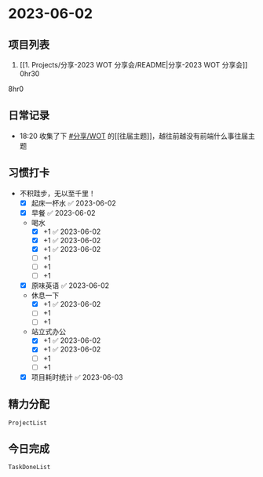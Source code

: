 # 2023-06-02

## 项目列表
1. [[1. Projects/分享-2023 WOT 分享会/README|分享-2023 WOT 分享会]] 0hr30

8hr0

## 日常记录
- 18:20 收集了下 [#分享/WOT](app://obsidian.md/index.html#%E5%88%86%E4%BA%AB/WOT) 的[[往届主题]]，越往前越没有前端什么事往届主题

## 习惯打卡
- 不积跬步，无以至千里！
	- [x] 起床一杯水 ✅ 2023-06-02
	- [x] 早餐 ✅ 2023-06-02
	-  喝水
		- [x] +1 ✅ 2023-06-02
		- [x] +1 ✅ 2023-06-02
		- [x] +1 ✅ 2023-06-02
		- [ ] +1
		- [ ] +1
		- [ ] +1
	- [x] 原味英语 ✅ 2023-06-02
	- 休息一下
		- [x] +1 ✅ 2023-06-02
		- [ ] +1
		- [ ] +1
	- 站立式办公
		- [x] +1 ✅ 2023-06-02
		- [x] +1 ✅ 2023-06-02
		- [ ] +1
		- [ ] +1
	- [x] 项目耗时统计 ✅ 2023-06-03

## 精力分配
```periodic-para
ProjectList
```

## 今日完成
```periodic-para
TaskDoneList
```
